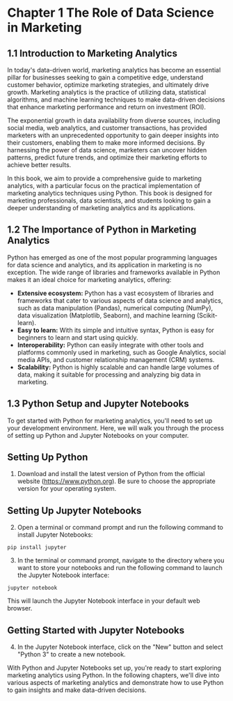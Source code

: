 # Chapter 1 The Role of Data Science in Marketing

## 1.1 Introduction to Marketing Analytics
In today's data-driven world, marketing analytics has become an essential pillar for businesses seeking to gain a competitive edge, understand customer behavior, optimize marketing strategies, and ultimately drive growth. Marketing analytics is the practice of utilizing data, statistical algorithms, and machine learning techniques to make data-driven decisions that enhance marketing performance and return on investment (ROI).

The exponential growth in data availability from diverse sources, including social media, web analytics, and customer transactions, has provided marketers with an unprecedented opportunity to gain deeper insights into their customers, enabling them to make more informed decisions. By harnessing the power of data science, marketers can uncover hidden patterns, predict future trends, and optimize their marketing efforts to achieve better results.

In this book, we aim to provide a comprehensive guide to marketing analytics, with a particular focus on the practical implementation of marketing analytics techniques using Python. This book is designed for marketing professionals, data scientists, and students looking to gain a deeper understanding of marketing analytics and its applications.

## 1.2 The Importance of Python in Marketing Analytics 

Python has emerged as one of the most popular programming languages for data science and analytics, and its application in marketing is no exception. The wide range of libraries and frameworks available in Python makes it an ideal choice for marketing analytics, offering:

* **Extensive ecosystem:** Python has a vast ecosystem of libraries and frameworks that cater to various aspects of data science and analytics, such as data manipulation (Pandas), numerical computing (NumPy), data visualization (Matplotlib, Seaborn), and machine learning (Scikit-learn).
* **Easy to learn:** With its simple and intuitive syntax, Python is easy for beginners to learn and start using quickly.
* **Interoperability:** Python can easily integrate with other tools and platforms commonly used in marketing, such as Google Analytics, social media APIs, and customer relationship management (CRM) systems.
* **Scalability:** Python is highly scalable and can handle large volumes of data, making it suitable for processing and analyzing big data in marketing.

## 1.3 Python Setup and Jupyter Notebooks 

To get started with Python for marketing analytics, you'll need to set up your development environment. Here, we will walk you through the process of setting up Python and Jupyter Notebooks on your computer.

Setting Up Python
-----------------

1. Download and install the latest version of Python from the official website (<https://www.python.org>). Be sure to choose the appropriate version for your operating system.

Setting Up Jupyter Notebooks
---------------------------

2. Open a terminal or command prompt and run the following command to install Jupyter Notebooks:

```
pip install jupyter
```
3. In the terminal or command prompt, navigate to the directory where you want to store your notebooks and run the following command to launch the Jupyter Notebook interface:

```
jupyter notebook
```

This will launch the Jupyter Notebook interface in your default web browser.

Getting Started with Jupyter Notebooks
------------------------------------

4. In the Jupyter Notebook interface, click on the "New" button and select "Python 3" to create a new notebook.

With Python and Jupyter Notebooks set up, you're ready to start exploring marketing analytics using Python. In the following chapters, we'll dive into various aspects of marketing analytics and demonstrate how to use Python to gain insights and make data-driven decisions.

